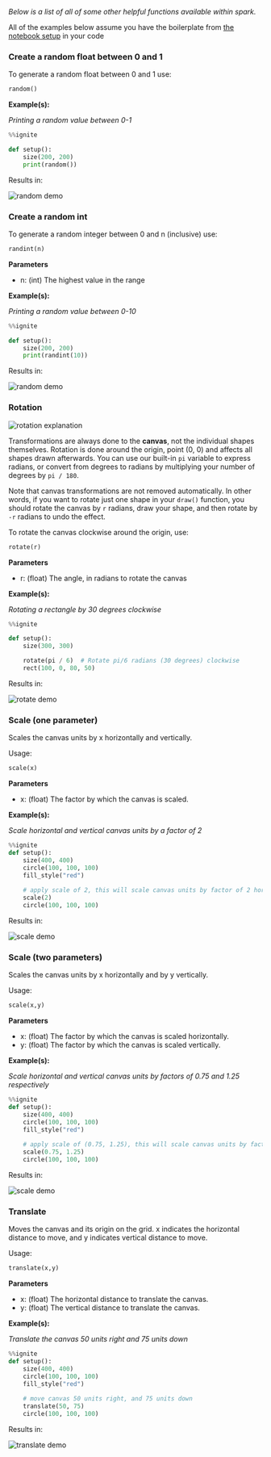 *Below is a list of all of some other helpful functions available within spark.*

All of the examples below assume you have the boilerplate from [the notebook setup](../#boilerplate) in your code

### Create a random float between 0 and 1

To generate a random float between 0 and 1 use:

```python
random()
```

**Example(s):**

*Printing a random value between 0-1*

```python hl_lines="5"
%%ignite

def setup():
    size(200, 200)
    print(random())
```

Results in:

![random demo](img/random.png)



### Create a random int

To generate a random integer between 0 and n (inclusive) use:

```python
randint(n)
```

**Parameters**

- n: (int) The highest value in the range

**Example(s):**

*Printing a random value between 0-10*

```python hl_lines="5"
%%ignite

def setup():
    size(200, 200)
    print(randint(10))
```

Results in:

![random demo](img/randint.png)



### Rotation

![rotation explanation](rotation_explanation.png)

Transformations are always done to the **canvas**, not the individual shapes themselves. Rotation is done around the origin, point (0, 0) and affects all shapes drawn afterwards. You can use our built-in `pi` variable to express radians, or convert from degrees to radians by multiplying your number of degrees by `pi / 180`.

Note that canvas transformations are not removed automatically. In other words, if you want to rotate just one shape in your `draw()` function, you should rotate the canvas by `r` radians, draw your shape, and then rotate by `-r` radians to undo the effect.

To rotate the canvas clockwise around the origin, use:

```python
rotate(r)
```

**Parameters**

- r: (float) The angle, in radians to rotate the canvas

**Example(s):**

*Rotating a rectangle by 30 degrees clockwise*

```python hl_lines="6"
%%ignite

def setup():
    size(300, 300)

    rotate(pi / 6)  # Rotate pi/6 radians (30 degrees) clockwise
    rect(100, 0, 80, 50)
```

Results in:

![rotate demo](img/rotate.png)

### Scale (one parameter)

Scales the canvas units by x horizontally and vertically. 

Usage:

```python
scale(x)
```
**Parameters**

- x: (float) The factor by which the canvas is scaled.

**Example(s):**

*Scale horizontal and vertical canvas units by a factor of 2*

```python hl_lines="6"
%%ignite
def setup():
    size(400, 400)
    circle(100, 100, 100)
    fill_style("red")
    
    # apply scale of 2, this will scale canvas units by factor of 2 horizontally and vertically
    scale(2)
    circle(100, 100, 100)
```

Results in:

![scale demo](img/scale_1.png)

### Scale (two parameters)

Scales the canvas units by x horizontally and by y vertically. 

Usage:

```python
scale(x,y)
```
**Parameters**

- x: (float) The factor by which the canvas is scaled horizontally.
- y: (float) The factor by which the canvas is scaled vertically.

**Example(s):**

*Scale horizontal and vertical canvas units by factors of 0.75 and 1.25 respectively*

```python hl_lines="6"
%%ignite
def setup():
    size(400, 400)
    circle(100, 100, 100)
    fill_style("red")
    
    # apply scale of (0.75, 1.25), this will scale canvas units by factor of 0.75 horizontally and 1.25 vertically
    scale(0.75, 1.25)
    circle(100, 100, 100)
```

Results in:

![scale demo](img/scale_2.png)

### Translate

Moves the canvas and its origin on the grid. x indicates the horizontal distance to move, and y indicates vertical distance to move.

Usage:

```python
translate(x,y)
```
**Parameters**

- x: (float) The horizontal distance to translate the canvas.
- y: (float) The vertical distance to translate the canvas.

**Example(s):**

*Translate the canvas 50 units right and 75 units down*

```python hl_lines="6"
%%ignite
def setup():
    size(400, 400)
    circle(100, 100, 100)
    fill_style("red")
    
    # move canvas 50 units right, and 75 units down
    translate(50, 75)
    circle(100, 100, 100)
```

Results in:

![translate demo](img/translate.png)
